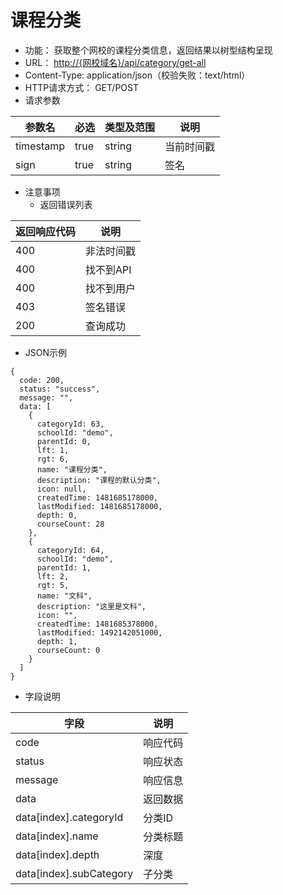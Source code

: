 # 课程分类

* 功能： 获取整个网校的课程分类信息，返回结果以树型结构呈现
* URL： [http://{网校域名}/api/category/get-all](http://{网校域名}/api/category/get-all)
* Content-Type: application/json（校验失败：text/html）
* HTTP请求方式： GET/POST
* 请求参数

| 参数名 | 必选 | 类型及范围 | 说明 |
| --- | --- | --- | --- |
| timestamp | true | string | 当前时间戳 |
| sign | true | string | 签名 |

* 注意事项
  * 返回错误列表

| 返回响应代码 | 说明 |
| --- | --- |
| 400 | 非法时间戳 |
| 400 | 找不到API |
| 400 | 找不到用户 |
| 403 | 签名错误 |
| 200 | 查询成功 |

* JSON示例

```
{
  code: 200,
  status: "success",
  message: "",
  data: [
    {
      categoryId: 63,
      schoolId: "demo",
      parentId: 0,
      lft: 1,
      rgt: 6,
      name: "课程分类",
      description: "课程的默认分类",
      icon: null,
      createdTime: 1481685178000,
      lastModified: 1481685178000,
      depth: 0,
      courseCount: 28
    },
    {
      categoryId: 64,
      schoolId: "demo",
      parentId: 1,
      lft: 2,
      rgt: 5,
      name: "文科",
      description: "这里是文科",
      icon: "",
      createdTime: 1481685378000,
      lastModified: 1492142051000,
      depth: 1,
      courseCount: 0
    }
  ]
}
```

* 字段说明

| 字段 | 说明 |
| --- | --- |
| code | 响应代码 |
| status | 响应状态 |
| message | 响应信息 |
| data | 返回数据 |
| data\[index\].categoryId | 分类ID |
| data\[index\].name | 分类标题 |
| data\[index\].depth | 深度 |
| data\[index\].subCategory | 子分类 |



